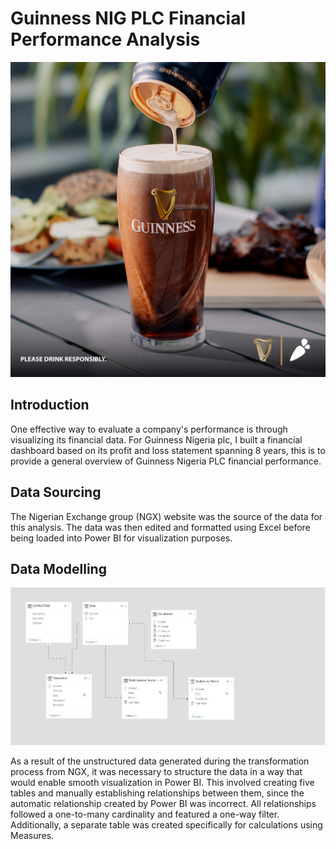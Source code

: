 # Guinness NIG PLC Financial Performance Analysis

![](New_Guinness_Image.jpg)

## Introduction
One effective way to evaluate a company's performance is through visualizing its financial data. For Guinness Nigeria plc, I built a financial dashboard based on its profit and loss statement spanning 8 years, this is to provide a general overview of Guinness Nigeria PLC financial performance.

## Data Sourcing
The Nigerian Exchange group (NGX) website was the source of the data for this analysis. The data was then edited and formatted using Excel before being loaded into Power BI for visualization purposes.

## Data Modelling

![](Data_Model.JPG)

As a result of the unstructured data generated during the transformation process from NGX, it was necessary to structure the data in a way that would enable smooth visualization in Power BI. This involved creating five tables and manually establishing relationships between them, since the automatic relationship created by Power BI was incorrect. All relationships followed a one-to-many cardinality and featured a one-way filter. Additionally, a separate table was created specifically for calculations using Measures.

